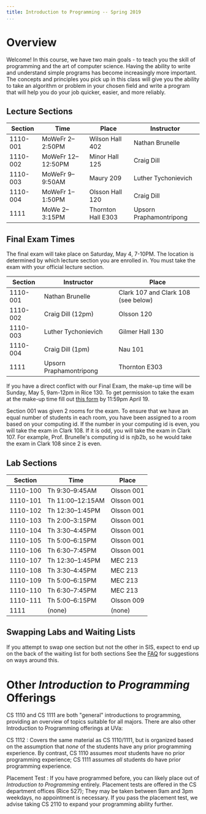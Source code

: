 ```yaml
---
title: Introduction to Programming -- Spring 2019
...
```


# Overview

Welcome! In this course, we have two main goals - to teach you the skill of programming and the art of computer science. Having the ability to write and understand simple programs has become increasingly more important. The concepts and principles you pick up in this class will give you the ability to take an algorithm or problem in your chosen field and write a program that will help you do your job quicker, easier, and more reliably.

## Lecture Sections

Section |Time             |Place                 |Instructor
--------|-----------------|----------------------|-----------------------
1110-001|MoWeFr 2–2:50PM  |Wilson Hall 402       |Nathan Brunelle
1110-002|MoWeFr 12–12:50PM|Minor Hall 125        |Craig Dill
1110-003|MoWeFr 9–9:50AM  |Maury 209             |Luther Tychonievich
1110-004|MoWeFr 1–1:50PM  |Olsson Hall 120	     |Craig Dill
1111    |MoWe 2–3:15PM    |Thornton Hall E303    |Upsorn Praphamontripong


## Final Exam Times

The final exam will take place on Saturday, May 4, 7-10PM. The location is determined by which lecture section you are enrolled in. You must take the exam with your official lecture section.

Section |Instructor            |Place
--------|----------------------|-----------------------
1110-001|Nathan Brunelle       |Clark 107 and Clark 108 (see below)
1110-002|Craig Dill (12pm)     |Olsson 120
1110-003|Luther Tychonievich   |Gilmer Hall 130
1110-004|Craig Dill (1pm)      |Nau 101
1111    |Upsorn Praphamontripong|Thornton E303

If you have a direct conflict with our Final Exam, the make-up time will be Sunday, May 5, 9am-12pm in Rice 130. To get permission to take the exam at the make-up time fill out [this form](https://forms.gle/u7PcNZRaQAwkMTGT8) by 11:59pm April 19.

Section 001 was given 2 rooms for the exam. To ensure that we have an equal number of students in each room, you have been assigned to a room based on your computing id. If the number in your computing id is even, you will take the exam in Clark 108. If it is odd, you will take the exam in Clark 107. For example, Prof. Brunelle's computing id is njb2b, so he would take the exam in Clark 108 since 2 is even.

## Lab Sections

|Section |Time            |Place       |
|--------|----------------|------------|
|1110-100|Th 9:30–9:45AM  |Olsson 001  |
|1110-101|Th 11:00–12:15AM|Olsson 001  |
|1110-102|Th 12:30–1:45PM |Olsson 001  |
|1110-103|Th 2:00–3:15PM  |Olsson 001  |
|1110-104|Th 3:30–4:45PM  |Olsson 001  |
|1110-105|Th 5:00–6:15PM  |Olsson 001  |
|1110-106|Th 6:30–7:45PM  |Olsson 001  |
|1110-107|Th 12:30–1:45PM |MEC 213     |
|1110-108|Th 3:30–4:45PM  |MEC 213     |
|1110-109|Th 5:00–6:15PM  |MEC 213     |
|1110-110|Th 6:30–7:45PM  |MEC 213     |
|1110-111|Th 5:00–6:15PM  |Olsson 009  |
|1111    |(none)          |(none)      |

## Swapping Labs and Waiting Lists

If you attempt to swap one section but not the other in SIS, expect to end up on the back of the waiting list for both sections
See the [FAQ](faq.html) for suggestions on ways around this.

# Other *Introduction to Programming* Offerings

<!-- reorganize -->

CS 1110 and CS 1111 are both "general" introductions to programming, providing an overview of topics suitable for all majors.
There are also other Introduction to Programming offerings at UVa:

CS 1112
:   Covers the same material as CS 1110/1111,
    but is organized based on the assumption that *none* of the students have any prior programming experience.
    By contrast, CS 1110 assumes *most* students have no prior programming experience;
    CS 1111 assumes *all* students do have prior programming experience.

Placement Test
:   If you have programmed before, you can likely place out of *Introduction to Programming* entirely.
    Placement tests are offered in the CS department offices (Rice 527); They may be taken between 9am and 3pm weekdays, no appointment is necessary.
    If you pass the placement test, we advise taking CS 2110 to expand your programming ability further.

<!--
Three other courses (CS 1120 and two different flavors of CS 1113) present a more mathematical-, scientific-, or engineering-focussed introduction to computing, but are not being offered this semester.
-->

